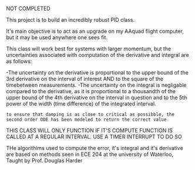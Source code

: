  NOT COMPLETED 



This project is to build an incredibly robust PID class.

It's main objective is to act as an upgrade on my AAquad flight computer, but it may be used anywhere one sees fit.


This class will work best for systems with larger momentum, but the uncertainties associated with computation of the derivative and integral are as follows:

-The uncertainty on the derivative is proportional to the upper bound of the 3rd derivative on the interval of interest AND to the square of the timebetween 		measurements.
-The uncertainty on the integral is negligable compared to the derivative, as it is proportional to a thousandth of the upper bound of the 4th derivative on the 	interval in question and to the 5th power of the width (time difference) of the integrated interval.



	to ensure that damping is as close to critical as possibble, the second order ODE has been modeled to return the correct value





THIS CLASS WILL ONLY FUNCTION IF IT'S COMPUTE FUNCTION IS CALLED AT A REGULAR INTERVAL.
USE A TIMER INTERRUPT TO DO SO




THe algorithims used to compute the error, it's integral and it's derivative are based on methods seen in ECE 204 at the university of Waterloo, Taught by Prof. Douglas Harder
